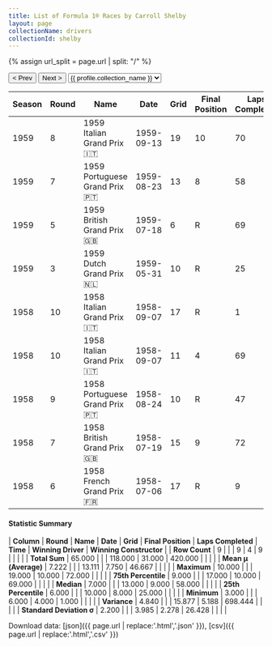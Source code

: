 ```yaml
---
title: List of Formula 1® Races by Carroll Shelby
layout: page
collectionName: drivers
collectionId: shelby
---
```


{% assign url_split = page.url | split: "/" %}
<div id="collection-navigation">
<button onclick="selector.options[selector.selectedIndex-1].value && (window.location = selector.options[selector.selectedIndex-1].value);">&lt; Prev</button>
<button onclick="selector.options[selector.selectedIndex+1].value && (window.location = selector.options[selector.selectedIndex+1].value);">Next &gt;</button>
<select id="selector" onchange="this.options[this.selectedIndex].value && (window.location = this.options[this.selectedIndex].value);">
  {% for collectionId in site.data[page.collectionName].refs %}
    {% if collectionId == page.collectionId %}
      {% assign selected = "selected" %}
    {% else %}
      {% assign selected = "" %}
    {% endif %}
    {% assign profile = site.data[page.collectionName][collectionId].profile %}
    <option value="/f1/{{ page.collectionName }}/{{ collectionId }}/{{ url_split[4] }}" {{ selected }}>{{ profile.collection_name }}</option>
  {% endfor %}
</select>
</div>

| Season | Round | Name | Date | Grid | Final Position | Laps Completed | Time | Winning Driver | Winning Constructor |
|--|--|--|--|--|--|--|--|--|--|
| 1959 | 8 | 1959 Italian Grand Prix 🇮🇹 | 1959-09-13 | 19 | 10 | 70 |   | Stirling Moss 🇬🇧 | Cooper-Climax 🇬🇧 |
| 1959 | 7 | 1959 Portuguese Grand Prix 🇵🇹 | 1959-08-23 | 13 | 8 | 58 |   | Stirling Moss 🇬🇧 | Cooper-Climax 🇬🇧 |
| 1959 | 5 | 1959 British Grand Prix 🇬🇧 | 1959-07-18 | 6 | R | 69 |   | Jack Brabham 🇦🇺 | Cooper-Climax 🇬🇧 |
| 1959 | 3 | 1959 Dutch Grand Prix 🇳🇱 | 1959-05-31 | 10 | R | 25 |   | Jo Bonnier 🇸🇪 | BRM 🇬🇧 |
| 1958 | 10 | 1958 Italian Grand Prix 🇮🇹 | 1958-09-07 | 17 | R | 1 |   | Tony Brooks 🇬🇧 | Vanwall 🇬🇧 |
| 1958 | 10 | 1958 Italian Grand Prix 🇮🇹 | 1958-09-07 | 11 | 4 | 69 |   | Tony Brooks 🇬🇧 | Vanwall 🇬🇧 |
| 1958 | 9 | 1958 Portuguese Grand Prix 🇵🇹 | 1958-08-24 | 10 | R | 47 |   | Stirling Moss 🇬🇧 | Vanwall 🇬🇧 |
| 1958 | 7 | 1958 British Grand Prix 🇬🇧 | 1958-07-19 | 15 | 9 | 72 |   | Peter Collins 🇬🇧 | Ferrari 🇮🇹 |
| 1958 | 6 | 1958 French Grand Prix 🇫🇷 | 1958-07-06 | 17 | R | 9 |   | Mike Hawthorn 🇬🇧 | Ferrari 🇮🇹 |

#### Statistic Summary

| **Column** | **Round** | **Name** | **Date** | **Grid** | **Final Position** | **Laps Completed** | **Time** | **Winning Driver** | **Winning Constructor** |
| **Row Count** | 9 |  |  | 9 | 4 | 9 |  |  |  |
| **Total Sum** | 65.000 |  |  | 118.000 | 31.000 | 420.000 |  |  |  |
| **Mean μ (Average)** | 7.222 |  |  | 13.111 | 7.750 | 46.667 |  |  |  |
| **Maximum** | 10.000 |  |  | 19.000 | 10.000 | 72.000 |  |  |  |
| **75th Percentile** | 9.000 |  |  | 17.000 | 10.000 | 69.000 |  |  |  |
| **Median** | 7.000 |  |  | 13.000 | 9.000 | 58.000 |  |  |  |
| **25th Percentile** | 6.000 |  |  | 10.000 | 8.000 | 25.000 |  |  |  |
| **Minimum** | 3.000 |  |  | 6.000 | 4.000 | 1.000 |  |  |  |
| **Variance** | 4.840 |  |  | 15.877 | 5.188 | 698.444 |  |  |  |
| **Standard Deviation σ** | 2.200 |  |  | 3.985 | 2.278 | 26.428 |  |  |  |

Download data: [json]({{ page.url | replace:'.html','.json' }}), [csv]({{ page.url | replace:'.html','.csv' }})
